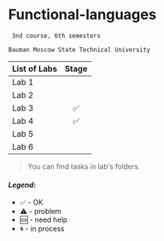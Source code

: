 # Functional-languages
     3nd course, 6th semesters

    Bauman Moscow State Technical University
    
| List of Labs  |     Stage     |
| ------------- |:-------------:|
| Lab 1||
| Lab 2||
| Lab 3|✅|
| Lab 4|✅|
| Lab 5||
| Lab 6||



> You can find tasks in lab's folders.

#### <i>Legend:</i>
<ul>
<li>✅ - ОК
<li>⚠️ - problem
<li>🆘 - need help
<li>🌀 - in process
</ul>
